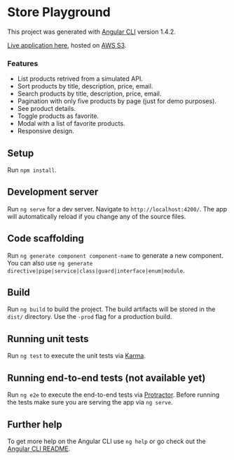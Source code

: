 # Store Playground

This project was generated with [Angular CLI](https://github.com/angular/angular-cli) version 1.4.2.

[Live application here](http://store-playground.s3-website-eu-west-1.amazonaws.com), hosted on [AWS S3](https://aws.amazon.com/es/s3).

### Features

- List products retrived from a simulated API.
- Sort products by title, description, price, email.
- Search products by title, description, price, email.
- Pagination with only five products by page (just for demo purposes).
- See product details.
- Toggle products as favorite.
- Modal with a list of favorite products.
- Responsive design.

## Setup

Run `npm install`.

## Development server

Run `ng serve` for a dev server. Navigate to `http://localhost:4200/`. The app will automatically reload if you change any of the source files.

## Code scaffolding

Run `ng generate component component-name` to generate a new component. You can also use `ng generate directive|pipe|service|class|guard|interface|enum|module`.

## Build

Run `ng build` to build the project. The build artifacts will be stored in the `dist/` directory. Use the `-prod` flag for a production build.

## Running unit tests

Run `ng test` to execute the unit tests via [Karma](https://karma-runner.github.io).

## Running end-to-end tests (not available yet)

Run `ng e2e` to execute the end-to-end tests via [Protractor](http://www.protractortest.org/).
Before running the tests make sure you are serving the app via `ng serve`.

## Further help

To get more help on the Angular CLI use `ng help` or go check out the [Angular CLI README](https://github.com/angular/angular-cli/blob/master/README.md).
